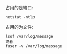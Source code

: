 
占用的是端口:
    

    netstat -ntlp 


占用的为文件:

    lsof /var/log/message
    或者
    fuser -v /var/log/message





